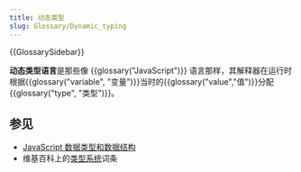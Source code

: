 ```yaml
---
title: 动态类型
slug: Glossary/Dynamic_typing
---
```


{{GlossarySidebar}}

**动态类型语言**是那些像 {{glossary("JavaScript")}} 语言那样，其解释器在运行时根据{{glossary("variable", "变量")}}当时的{{glossary("value","值")}}分配{{glossary("type", "类型")}}。

## 参见

- [JavaScript 数据类型和数据结构](/zh-CN/docs/Web/JavaScript/Data_structures)
- 维基百科上的[类型系统](https://zh.wikipedia.org/wiki/類型系統#實踐中的靜態和動態型別檢查)词条
